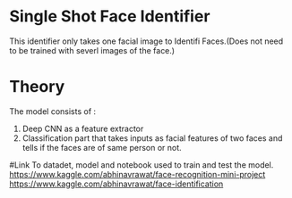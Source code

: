 # Single Shot Face Identifier
This identifier only takes one facial image to Identifi Faces.(Does not need to be trained with severl images of the face.)

# Theory

<h>The model consists of : <h>
1. Deep CNN as a feature extractor
2. Classification part that takes inputs as facial features of two faces and tells if the faces are of same person or not.
  
 
#Link To datadet, model and notebook used to train and test the model.
https://www.kaggle.com/abhinavrawat/face-recognition-mini-project
https://www.kaggle.com/abhinavrawat/face-identification
